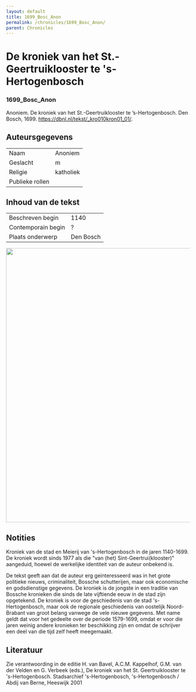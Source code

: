 ```yaml
---
layout: default
title: 1699_Bosc_Anon
permalink: /chronicles/1699_Bosc_Anon/
parent: Chronicles
--- 
```



# De kroniek van het St.-Geertruiklooster te 's-Hertogenbosch 

### 1699_Bosc_Anon 

Anoniem. De kroniek van het St.-Geertruiklooster te ’s-Hertogenbosch. Den Bosch, 1699. https://dbnl.nl/tekst/_kro010kron01_01/. 

## Auteursgegevens 

| | | 
| --------------- | --------------- | 
| Naam |  Anoniem | 
| Geslacht | m | 
| Religie | katholiek | 
| Publieke rollen |   | 

## Inhoud van de tekst 

| | | 
| --------------- | --------------- | 
| Beschreven begin | 1140 | 
| Contemporain begin | ? | 
| Plaats onderwerp | Den Bosch | 

[<img src="..\..\barplots_chronicles\1699_Bosc_Anon.jpg" width="750"/>](..\..\barplots_chronicles\1699_Bosc_Anon.jpg) 

## Notities 


Kroniek van de stad en Meierij van 's-Hertogenbosch in de jaren 1140-1699. De
kroniek wordt sinds 1977 als die "van (het) Sint-Geertrui(klooster)"
aangeduid, hoewel de werkelijke identiteit van de auteur onbekend is.  
  
De tekst geeft aan dat de auteur erg geinteresseerd was in het grote politieke
nieuws, criminaliteit, Bossche schutterijen, maar ook economische en
godsdienstige gegevens. De kroniek is de jongste in een traditie van Bossche
kronieken die sinds de late vijftiende eeuw in de stad zijn opgetekend. De
kroniek is voor de geschiedenis van de stad 's-Hertogenbosch, maar ook de
regionale geschiedenis van oostelijk Noord-Brabant van groot belang vanwege de
vele nieuwe gegevens. Met name geldt dat voor het gedeelte over de periode
1579-1699, omdat er voor die jaren weinig andere kronieken ter beschikking
zijn en omdat de schrijver een deel van die tijd zelf heeft meegemaakt.



## Literatuur 
Zie verantwoording in de editie
H. van Bavel, A.C.M. Kappelhof, G.M. van der Velden en G. Verbeek (eds.), De kroniek van het St. Geertruiklooster te 's-Hertogenbosch. Stadsarchief 's-Hertogenbosch, 's-Hertogenbosch / Abdij van Berne, Heeswijk 2001


